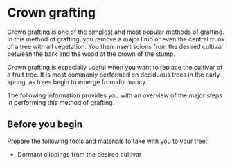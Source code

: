 # Crown grafting
Crown grafting is one of the simplest and most popular methods of grafting. In this method of grafting, you remove a major limb or even the central trunk of a tree with all vegetation. You then insert scions from the desired cultivar between the bark and the wood at the crown of the stump.

Crown grafting is especially useful when you want to replace the cultivar of a fruit tree. It is most commonly performed on deciduous trees in the early spring, as trees begin to emerge from dormancy.

The following information provides you with an overview of the major steps in performing this method of grafting.
## Before you begin
Prepare the following tools and materials to take with you to your tree:
* Dormant clippings from the desired cultivar
